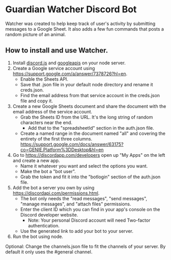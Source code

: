 # Guardian Watcher Discord Bot
Watcher was created to help keep track of user's activity by submitting messages to a Google Sheet. It also adds a few fun commands that posts a random picture of an animal.

## How to install and use Watcher.
1. Install [discord.js](https://discord.js.org/#/) and [googleapis](https://www.npmjs.com/package/googleapis) on your node server.
2. Create a Google service account using https://support.google.com/a/answer/7378726?hl=en.
   - Enable the Sheets API.
   - Save that .json file in your default node directory and rename it creds.json.
   - Find the email address from that service account in the creds.json file and copy it.
3. Create a new Google Sheets document and share the document with the email address of the service account.
   - Grab the Sheets ID from the URL. It's the long string of random characters near the end.
     - Add that to the "spreadsheetId" section in the auth.json file.
   - Create a named range in the document named "all" and covering the entirety of the first three columns. https://support.google.com/docs/answer/63175?co=GENIE.Platform%3DDesktop&hl=en
4. Go to https://discordapp.com/developers open up "My Apps" on the left and create a new app.
   - Name it whatever you want and select the options you want.
   - Make the bot a "bot user".
   - Grab the token and fit it into the "botlogin" section of the auth.json file.
5. Add the bot a server you own by using https://discordapi.com/permissions.html.
   - The bot only needs the "read messages", "send messages", "manage messages", and "attach files" permissions.
   - Enter the client ID which you can find in your app's console on the Discord developer website.
     - Note: Your personal Discord account will need Two-factor authentication.
   - Use the generated link to add your bot to your server.
6. Run the bot using node.

Optional: Change the channels.json file to fit the channels of your server. By default it only uses the #general channel.